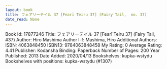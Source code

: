 ```yaml
---
layout: book
title: フェアリーテイル 37 [Fearī Teiru 37] (Fairy Tail,  no. 37)
date_read: None
---
```


Book Id: 17877246
Title: フェアリーテイル 37 [Fearī Teiru 37] (Fairy Tail, #37)
Author: Hiro Mashima
Author l-f: Mashima, Hiro
Additional Authors: 
ISBN: 4063848450
ISBN13: 9784063848458
My Rating: 0
Average Rating: 4.41
Publisher: Kodansha
Binding: Paperback
Number of Pages: 200
Year Published: 2013
Date Added: 2020/04/13
Bookshelves: kupka-wstydu
Bookshelves with positions: kupka-wstydu (#1307)

